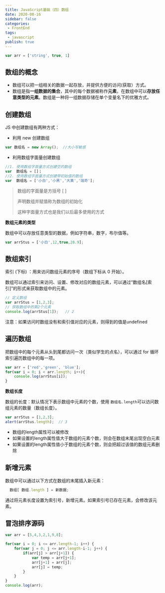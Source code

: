 ```yaml
---
title: JavaScript基础（四）数组
date: 2020-08-16
sidebar: false
categories:
 - FrontEnd
tags:
 - javascript
publish: true
---
```


```js
var arr = ['string', true, 1]
```

<!-- more -->

## 数组的概念

- 数组可以把一组相关的数据一起存放，并提供方便的访问(获取）方式。
- 数组是指**一组数据的集合**，其中的每个数据被称作**元素**，在数组中可以**存放任意类型的元素**。数组是一种将一组数据存储在单个变量名下的优雅方式。



## 创建数组

JS 中创建数组有两种方式：

- 利用  new 创建数组  

```js
var 数组名 = new Array();	//大小写敏感
```

- 利用数组字面量创建数组

```js
//1. 使用数组字面量方式创建空的数组
var  数组名 = []；
//2. 使用数组字面量方式创建带初始值的数组
var  数组名 = ['小白','小黑','大黄','瑞奇'];
```

> 数组的字面量是方括号 [ ] 
>
> 声明数组并赋值称为数组的初始化
>
> 这种字面量方式也是我们以后最多使用的方式

**数组元素的类型**

数组中可以存放任意类型的数据，例如字符串，数字，布尔值等。

```js
var arrStus = ['小白',12,true,28.9];
```



## 数组索引

索引 (下标) ：用来访问数组元素的序号（数组下标从 0 开始）。

数组可以通过索引来访问、设置、修改对应的数组元素，可以通过“数组名[索引]”的形式来获取数组中的元素。

```js
// 定义数组
var arrStus = [1,2,3];
// 获取数组中的第2个元素
console.log(arrStus[1]);   // 2
```

注意：如果访问时数组没有和索引值对应的元素，则得到的值是undefined



## 遍历数组

把数组中的每个元素从头到尾都访问一次（类似学生的点名），可以通过 for 循环索引遍历数组中的每一项。

```js
var arr = ['red','green', 'blue'];
for(var i = 0; i < arr.length; i++){
    console.log(arrStus[i]);
}
```

**数组长度**

数组的长度：默认情况下表示数组中元素的个数，使用 `数组名.length`可以访问数组元素的数量（数组长度）。

```js
var arrStus = [1,2,3];
alert(arrStus.length);  // 3
```

- 数组的length属性可以被修改
- 如果设置的length属性值大于数组的元素个数，则会在数组末尾出现空白元素
- 如果设置的length属性值小于数组的元素个数，则会把超过该值的数组元素删除



## 新增元素

数组中可以通过以下方式在数组的末尾插入新元素：

```js
  数组[ 数组.length ] = 新数据;
```

通过将元素长度设置为索引号，新增元素。如果索引号已存在元素，会修改该元素。





## 冒泡排序源码

```js
var arr = [5,4,3,2,1,9,8];

for(var i = 0; i <= arr.length-1; i++) {
    for(var j = 0; j <= arr.length-i-1; j++) {
        if(arr[j] > arr[j+1]) {
            var temp = arr[j+1];
            arr[j+1] = arr[j];
            arr[j] = temp;
        }
    }
}
console.log(arr);
```























